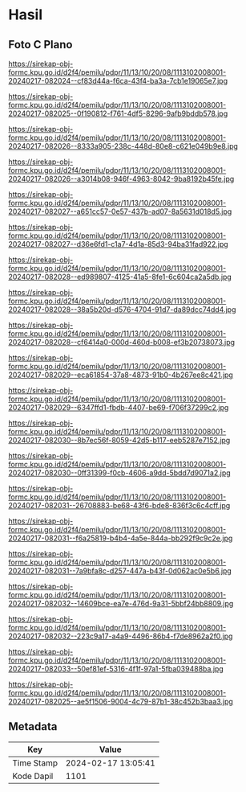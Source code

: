 # Hasil

## Foto C Plano

https://sirekap-obj-formc.kpu.go.id/d2f4/pemilu/pdpr/11/13/10/20/08/1113102008001-20240217-082024--cf83d44a-f6ca-43f4-ba3a-7cb1e19065e7.jpg

https://sirekap-obj-formc.kpu.go.id/d2f4/pemilu/pdpr/11/13/10/20/08/1113102008001-20240217-082025--0f190812-f761-4df5-8296-9afb9bddb578.jpg

https://sirekap-obj-formc.kpu.go.id/d2f4/pemilu/pdpr/11/13/10/20/08/1113102008001-20240217-082026--8333a905-238c-448d-80e8-c621e049b9e8.jpg

https://sirekap-obj-formc.kpu.go.id/d2f4/pemilu/pdpr/11/13/10/20/08/1113102008001-20240217-082026--a3014b08-946f-4963-8042-9ba8192b45fe.jpg

https://sirekap-obj-formc.kpu.go.id/d2f4/pemilu/pdpr/11/13/10/20/08/1113102008001-20240217-082027--a651cc57-0e57-437b-ad07-8a5631d018d5.jpg

https://sirekap-obj-formc.kpu.go.id/d2f4/pemilu/pdpr/11/13/10/20/08/1113102008001-20240217-082027--d36e6fd1-c1a7-4d1a-85d3-94ba31fad922.jpg

https://sirekap-obj-formc.kpu.go.id/d2f4/pemilu/pdpr/11/13/10/20/08/1113102008001-20240217-082028--ed989807-4125-41a5-8fe1-6c604ca2a5db.jpg

https://sirekap-obj-formc.kpu.go.id/d2f4/pemilu/pdpr/11/13/10/20/08/1113102008001-20240217-082028--38a5b20d-d576-4704-91d7-da89dcc74dd4.jpg

https://sirekap-obj-formc.kpu.go.id/d2f4/pemilu/pdpr/11/13/10/20/08/1113102008001-20240217-082028--cf6414a0-000d-460d-b008-ef3b20738073.jpg

https://sirekap-obj-formc.kpu.go.id/d2f4/pemilu/pdpr/11/13/10/20/08/1113102008001-20240217-082029--eca61854-37a8-4873-91b0-4b267ee8c421.jpg

https://sirekap-obj-formc.kpu.go.id/d2f4/pemilu/pdpr/11/13/10/20/08/1113102008001-20240217-082029--6347ffd1-fbdb-4407-be69-f706f37299c2.jpg

https://sirekap-obj-formc.kpu.go.id/d2f4/pemilu/pdpr/11/13/10/20/08/1113102008001-20240217-082030--8b7ec56f-8059-42d5-b117-eeb5287e7152.jpg

https://sirekap-obj-formc.kpu.go.id/d2f4/pemilu/pdpr/11/13/10/20/08/1113102008001-20240217-082030--0ff31399-f0cb-4606-a9dd-5bdd7d9071a2.jpg

https://sirekap-obj-formc.kpu.go.id/d2f4/pemilu/pdpr/11/13/10/20/08/1113102008001-20240217-082031--26708883-be68-43f6-bde8-836f3c6c4cff.jpg

https://sirekap-obj-formc.kpu.go.id/d2f4/pemilu/pdpr/11/13/10/20/08/1113102008001-20240217-082031--f6a25819-b4b4-4a5e-844a-bb292f9c9c2e.jpg

https://sirekap-obj-formc.kpu.go.id/d2f4/pemilu/pdpr/11/13/10/20/08/1113102008001-20240217-082031--7a9bfa8c-d257-447a-b43f-0d062ac0e5b6.jpg

https://sirekap-obj-formc.kpu.go.id/d2f4/pemilu/pdpr/11/13/10/20/08/1113102008001-20240217-082032--14609bce-ea7e-476d-9a31-5bbf24bb8809.jpg

https://sirekap-obj-formc.kpu.go.id/d2f4/pemilu/pdpr/11/13/10/20/08/1113102008001-20240217-082032--223c9a17-a4a9-4496-86b4-f7de8962a2f0.jpg

https://sirekap-obj-formc.kpu.go.id/d2f4/pemilu/pdpr/11/13/10/20/08/1113102008001-20240217-082033--50ef81ef-5316-4f1f-97a1-5fba039488ba.jpg

https://sirekap-obj-formc.kpu.go.id/d2f4/pemilu/pdpr/11/13/10/20/08/1113102008001-20240217-082025--ae5f1506-9004-4c79-87b1-38c452b3baa3.jpg


## Metadata

| Key        | Value               |
| ---------- | ------------------- |
| Time Stamp | 2024-02-17 13:05:41 |
| Kode Dapil | 1101                |



